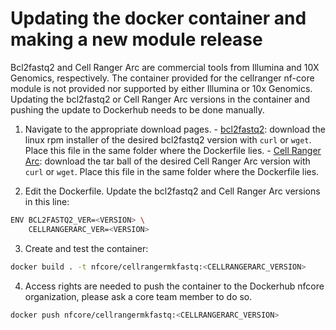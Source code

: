 # Updating the docker container and making a new module release

Bcl2fastq2 and Cell Ranger Arc are commercial tools from Illumina and 10X Genomics, respectively. The container provided for the cellranger nf-core module is not provided nor supported by either Illumina or 10x Genomics. Updating the bcl2fastq2 or Cell Ranger Arc versions in the container and pushing the update to Dockerhub needs to be done manually.

1. Navigate to the appropriate download pages. - [bcl2fastq2](https://emea.support.illumina.com/sequencing/sequencing_software/bcl2fastq-conversion-software.html): download the linux rpm installer of the desired bcl2fastq2 version with `curl` or `wget`. Place this file in the same folder where the Dockerfile lies. - [Cell Ranger Arc](https://support.10xgenomics.com/single-cell-multiome-atac-gex/software/pipelines/latest/installation): download the tar ball of the desired Cell Ranger Arc version with `curl` or `wget`. Place this file in the same folder where the Dockerfile lies.

2. Edit the Dockerfile. Update the bcl2fastq2 and Cell Ranger Arc versions in this line:

```bash
ENV BCL2FASTQ2_VER=<VERSION> \
    CELLRANGERARC_VER=<VERSION>
```

3. Create and test the container:

```bash
docker build . -t nfcore/cellrangermkfastq:<CELLRANGERARC_VERSION>
```

4. Access rights are needed to push the container to the Dockerhub nfcore organization, please ask a core team member to do so.

```bash
docker push nfcore/cellrangermkfastq:<CELLRANGERARC_VERSION>
```

